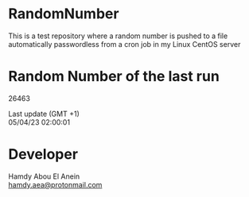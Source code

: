# RandomNumber    
This is a test repository where a random number is pushed to a file automatically passwordless from a cron job in my Linux CentOS server    
# Random Number of the last run   
26463
      
Last update (GMT +1)    
05/04/23 02:00:01
# Developer    
Hamdy Abou El Anein   
hamdy.aea@protonmail.com
